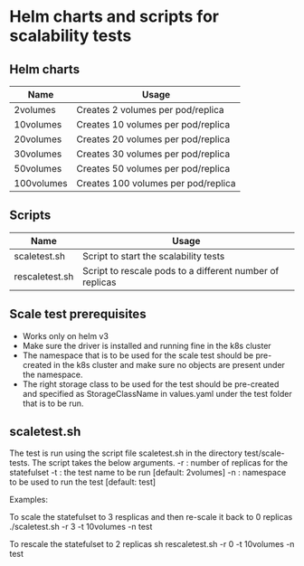 # Helm charts and scripts for scalability tests

## Helm charts
| Name       | Usage |
|------------|-------|
| 2volumes   | Creates 2 volumes per pod/replica
| 10volumes  | Creates 10 volumes per pod/replica
| 20volumes  | Creates 20 volumes per pod/replica
| 30volumes  | Creates 30 volumes per pod/replica
| 50volumes  | Creates 50 volumes per pod/replica
| 100volumes | Creates 100 volumes per pod/replica


## Scripts
| Name           | Usage |
|----------------|-------|
| scaletest.sh   | Script to start the scalability tests
| rescaletest.sh | Script to rescale pods to a different number of replicas


## Scale test prerequisites
* Works only on helm v3
* Make sure the driver is installed and running fine in the k8s cluster
* The namespace that is to be used for the scale test should be pre-created in the k8s cluster and make sure no objects are present under the namespace.
* The right storage class to be used for the test should be pre-created and specified as StorageClassName in values.yaml under the test folder that is to be run.


## scaletest.sh
The test is run using the script file scaletest.sh in the directory test/scale-tests. The script takes the below arguments.
-r : number of replicas for the statefulset 
-t : the test name to be run [default: 2volumes]
-n : namespace to be used to run the test [default: test]

Examples:

To scale the statefulset to 3 resplicas and then re-scale it back to 0 replicas
./scaletest.sh -r 3 -t 10volumes -n test

To rescale the statefulset to 2 replicas
sh rescaletest.sh -r 0 -t 10volumes -n test







